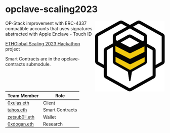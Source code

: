 # opclave-scaling2023

<img style="width: 220px" align="right" src="https://raw.githubusercontent.com/itublockchain/NFT/main/logo-notext.png">

OP-Stack improvement with ERC-4337 compatible accounts that uses signatures abstracted with Apple Enclave - Touch ID

[ETHGlobal Scaling 2023 Hackathon](https://ethglobal.com/events/scaling2023) project

Smart Contracts are in the opclave-contracts submodule.

<br/>

| Team Member                                     | Role            |
| ----------------------------------------------- | --------------- |
| [0xulas.eth](https://twitter.com/ulerdogan)     | Client          |
| [tahos.eth](https://twitter.com/0xTahos)        | Smart Contracts |
| [zetsub0ii.eth](https://twitter.com/zetsuboii_) | Wallet          |
| [0xdogan.eth](https://twitter.com/doganeth)     | Research        |
